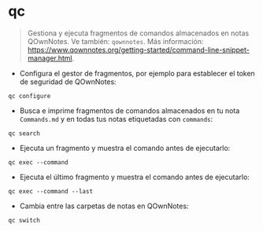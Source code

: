 # qc

> Gestiona y ejecuta fragmentos de comandos almacenados en notas QOwnNotes.
> Ve también: `qownnotes`.
> Más información: <https://www.qownnotes.org/getting-started/command-line-snippet-manager.html>.

- Configura el gestor de fragmentos, por ejemplo para establecer el token de seguridad de QOwnNotes:

`qc configure`

- Busca e imprime fragmentos de comandos almacenados en tu nota `Commands.md` y en todas tus notas etiquetadas con `commands`:

`qc search`

- Ejecuta un fragmento y muestra el comando antes de ejecutarlo:

`qc exec --command`

- Ejecuta el último fragmento y muestra el comando antes de ejecutarlo:

`qc exec --command --last`

- Cambia entre las carpetas de notas en QOwnNotes:

`qc switch`
